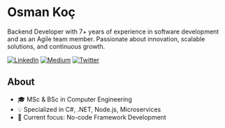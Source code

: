 # Osman Koç

Backend Developer with 7+ years of experience in software development and as an Agile team member. Passionate about innovation, scalable solutions, and continuous growth.

[![LinkedIn](https://img.shields.io/badge/LinkedIn-0077B5?style=flat-square&logo=linkedin&logoColor=white)](https://linkedin.com/in/osman-koc)
[![Medium](https://img.shields.io/badge/Medium-12100E?style=flat-square&logo=medium&logoColor=white)](https://osman-koc.medium.com/)
[![Twitter](https://img.shields.io/badge/Twitter-1DA1F2?style=flat-square&logo=twitter&logoColor=white)](https://twitter.com/osmkoc)

## About

- 🎓 MSc & BSc in Computer Engineering
- 💡 Specialized in C#, .NET, Node.js, Microservices
- 🚀 Current focus: No-code Framework Development
